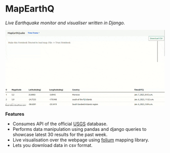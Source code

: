 # MapEarthQ
*Live Earthquake monitor and visualiser written in Django.*

<img src="https://github.com/azzamzafar/MapEarthQ/blob/main/MapEarthQ.gif"/>

__Features__

  - Consumes API of the official [USGS](https://earthquake.usgs.gov/) database.
  - Performs data manipulation using pandas and django queries to showcase latest 30 results for the past week.
  - Live visualisation over the webpage using [folium](https://python-visualization.github.io/folium/quickstart.html) mapping library.
  - Lets you download data in csv format.

